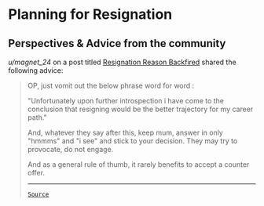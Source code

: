 # Planning for Resignation

## Perspectives & Advice from the community

_u/magnet\_24_ on a post titled [Resignation Reason Backfired](https://www.reddit.com/r/developersIndia/comments/15gwfph/resignation_reason_backfired/) shared the following advice:

<blockquote>

OP, just vomit out the below phrase word for word :

"Unfortunately upon further introspection i have come to the conclusion that resigning would be the better trajectory for my career path."

And, whatever they say after this, keep mum, answer in only "hmmms" and "i see" and stick to your decision. They may try to provocate, do not engage.

And as a general rule of thumb, it rarely benefits to accept a counter offer.

---

[`Source`](https://www.reddit.com/r/developersIndia/comments/15gwfph/comment/jul7so8/?utm_source=share&utm_medium=web3x&utm_name=web3xcss&utm_term=1&utm_content=share_button)

</blockquote>
